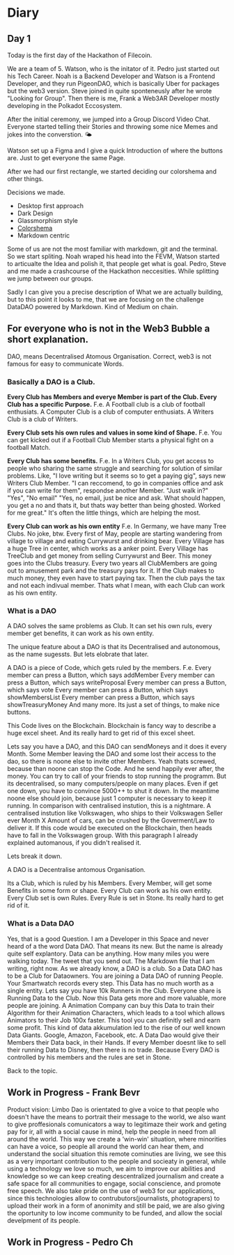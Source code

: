 # Diary

## Day 1

Today is the first day of the Hackathon of Filecoin.

We are a team of 5. 
Watson, who is the initator of it. 
Pedro just started out his Tech Career.
Noah is a Backend Developer and Watson is a Frontend Developer, and they run PigeonDAO, which is basically Uber for packages but the web3 version.
Steve joined in quite sponteneusly after he wrote "Looking for Group".
Then there is me, Frank a Web3AR Developer mostly developing in the Polkadot Eccosystem.

After the initial ceremony, we jumped into a Group Discord Video Chat.
Everyone started telling their Stories and throwing some nice Memes and jokes into the converstion. 🌤️

Watson set up a Figma and I give a quick Introduction of where the buttons are.
Just to get everyone the same Page.

After we had our first rectangle, we started deciding our colorshema and other things.

Decisions we made.

  + Desktop first approach
  + Dark Design
  + Glassmorphism style
  + [Colorshema](https://coolors.co/343434-454ade-da4167-e7e7e7-e3b505)
  + Markdown centric

Some of us are not the most familiar with markdown, git and the terminal.
So we start spliting.  Noah wraped his head into the FEVM, Watson started to articualte the Idea and polish it, that people get what is goal. Pedro, Steve and me made a crashcourse of the Hackathon neccesities. While splitting we jump between our groups.

Sadly I can give you a precise description of What we are actually building, but to this point it looks to me, that we are focusing on the challenge DataDAO powered by Markdown. Kind of Medium on chain.

## For everyone who is not in the Web3 Bubble a short explanation.
DAO, means Decentralised Atomous Organisation. Correct, web3 is not famous for easy to communicate Words. 

###  Basically a DAO is a Club. 

**Every Club has Members and everye Member is part of the Club. Every Club has a specific Purpose.**
F.e. A Football club is a club of football enthusiats. A Computer Club is a club of computer enthusiats. A Writers Club is a club of Writers. 

**Every Club sets his own rules and values in some kind of Shape.**
F.e. You can get kicked out if a Football Club Member starts a physical fight on a football Match. 

**Every Club has some benefits.**
F.e. In a Writers Club, you get access to people who sharing the same struggle and searching for solution of similar problems. 
Like, 
"I love writing but it seems so to get a paying gig", says new Writers Club Member. 
"I can reccomend, to go in companies office and ask if you can write for them", respondse another Member. 
"Just walk in?" 
"Yes", "No email" 
"Yes, no email, just be nice and ask. What should happen, you get a no and thats it, but thats way better than being ghosted. Worked for me great."
It's often the little things, which are helping the most.

**Every Club can work as his own entity**
F.e. In Germany, we have many Tree Clubs. No joke, btw. Every first of May, people are starting wandering from village to village and eating Currywurst and drinking bear.
Every Village has a huge Tree in center, which works as a anker point.
Every Village has TreeClub and get money from selling Currywurst and Beer.
This money goes into the Clubs treasury. Every two years all ClubMembers are going out to amusement park and the treasury pays for it. If the Club makes to much money, they even have to start paying tax. Then the club pays the tax and not each indivual member.
Thats what I mean, with each Club can work as his own entity.

### What is a DAO

A DAO solves the same problems as Club. It can set his own ruls, every member get benefits, it can work as his own entity. 

The unique feature about a DAO is that its Decentralised and autonomous, as the name sugessts. But lets elobrate that later.

A DAO is a piece of Code, which gets ruled by the members.
F.e. 
Every member can press a Button, which says addMember
Every member can press a Button, which says writeProposal
Every member can press a Button, which says vote
Every member can press a Button, which says showMembersList
Every member can press a Button, which says showTreasuryMoney
And many more. Its just a set of things, to make nice buttons.

This Code lives on the Blockchain. 
Blockchain is fancy way to describe a huge excel sheet.
And its really hard to get rid of this excel sheet. 

Lets say you have a DAO, and this DAO can sendMoneys and it does it every Month.
Some Member leaving the DAO and some lost their access to the dao, so there is noone else to invite other Members.
Yeah thats screwed, because than noone can stop the Code.
And he send happily ever after, the money.
You can try to call of your friends to stop running the programm.
But its decentralised, so many computers/people on many places.
Even if get one down, you have to convince 5000++ to shut it down.
In the meantime noone else should join, because just 1 computer is necessary to keep it running. In comparison with centralised instution, this is a nightmare.
A centralised instution like Volkswagen, who ships to their Volkswagen Seller ever Month X Amount of cars, can be crushed by the Goverment/Law to deliver it. If this code would be executed on the Blockchain, then heads have to fall in the Volkswagen group.
With this paragraph I already explained automanous, if you didn't realised it.

Lets break it down.

A DAO is a Decentralise antomous Organisation. 

Its a Club, which is ruled by his Members.
Every Member, will get some Benefits in some form or shape.
Every Club can work as his own entity.
Every Club set is own Rules.
Every Rule is set in Stone.
Its really hard to get rid of it.

### What is a Data DAO

Yes, that is a good Question. I am a Developer in this Space and never heard of a the word Data DAO. That means its new. But the name is already quite self explantory.
Data can be anything. How many miles you were walking today. The tweet that you send out. The Markdown file that I am writing, right now. 
As we already know, a DAO is a club.
So a Data DAO has to be a Club for Dataowners.
You are joining a Data DAO of running People.
Your Smartwatch records every step.
This Data has no much worth as a single entity.
Lets say you have 10k Runners in the Club.
Everyone share is Running Data to the Club.
Now this Data gets more and more valuable, more people are joining.
A Animation Company can buy this Data to train their Algorithm for their Animation Characters, which leads to a tool which allows Animators to their Job 100x faster.
This tool you can definitly sell and earn some profit.
This kind of data akkumulation led to the rise of our well known Data Giants.
Google, Amazon, Facebook, etc. 
A Data Dao would give their Members their Data back, in their Hands.
If every Member doesnt like to sell their running Data to Disney, then there is no trade. Because Every DAO is controlled by his members and the rules are set in Stone. 

Back to the topic.

## Work in Progress - Frank Bevr

Product vision: Limbo Dao is orientated to give a voice to that people who doesn't have the means to portrait their message to the world, we also want to give proffesionals comunicators a way to legitimaze their work and geting pay for ir, all with a social cause in mind, help the people in need from all around the world. This way we create a 'win-win' situation, where minorities can have a voice, so people all around the world can hear them, and understand the social situation this remote cominuties are living, we see this as a very important contribution to the people and socieaty in general, while using a technology we love so much, we aim to improve our abilities and knowledge so we can keep creating descentralized journalism and create a safe space for all communities to engage, social conscience, and promote free speech.
We also take pride on the use of web3 for our applications, since this technologies allow to contrubutors(journalists, photograpers) to upload their work in a form of anonimity and still be paid, we are also giving the oportunity to low income community to be funded, and allow the social develpment of its people. 


## Work in Progress - Pedro Ch
 

